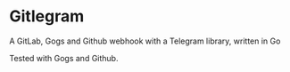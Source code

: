 Gitlegram
=================

A GitLab, Gogs and Github webhook with a Telegram library, written in Go

Tested with Gogs and Github. 
